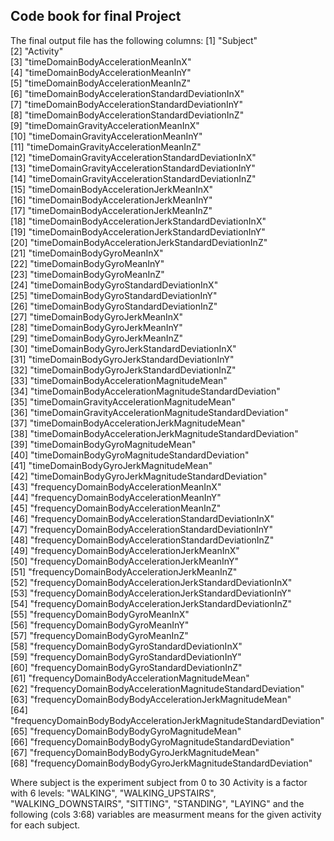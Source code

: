 ## Code book for final  Project

The final output file has the following columns:
 [1] "Subject"                                                          
 [2] "Activity"                                                         
 [3] "timeDomainBodyAccelerationMeanInX"                                
 [4] "timeDomainBodyAccelerationMeanInY"                                
 [5] "timeDomainBodyAccelerationMeanInZ"                                
 [6] "timeDomainBodyAccelerationStandardDeviationInX"                   
 [7] "timeDomainBodyAccelerationStandardDeviationInY"                   
 [8] "timeDomainBodyAccelerationStandardDeviationInZ"                   
 [9] "timeDomainGravityAccelerationMeanInX"                             
[10] "timeDomainGravityAccelerationMeanInY"                             
[11] "timeDomainGravityAccelerationMeanInZ"                             
[12] "timeDomainGravityAccelerationStandardDeviationInX"                
[13] "timeDomainGravityAccelerationStandardDeviationInY"                
[14] "timeDomainGravityAccelerationStandardDeviationInZ"                
[15] "timeDomainBodyAccelerationJerkMeanInX"                            
[16] "timeDomainBodyAccelerationJerkMeanInY"                            
[17] "timeDomainBodyAccelerationJerkMeanInZ"                            
[18] "timeDomainBodyAccelerationJerkStandardDeviationInX"               
[19] "timeDomainBodyAccelerationJerkStandardDeviationInY"               
[20] "timeDomainBodyAccelerationJerkStandardDeviationInZ"               
[21] "timeDomainBodyGyroMeanInX"                                        
[22] "timeDomainBodyGyroMeanInY"                                        
[23] "timeDomainBodyGyroMeanInZ"                                        
[24] "timeDomainBodyGyroStandardDeviationInX"                           
[25] "timeDomainBodyGyroStandardDeviationInY"                           
[26] "timeDomainBodyGyroStandardDeviationInZ"                           
[27] "timeDomainBodyGyroJerkMeanInX"                                    
[28] "timeDomainBodyGyroJerkMeanInY"                                    
[29] "timeDomainBodyGyroJerkMeanInZ"                                    
[30] "timeDomainBodyGyroJerkStandardDeviationInX"                       
[31] "timeDomainBodyGyroJerkStandardDeviationInY"                       
[32] "timeDomainBodyGyroJerkStandardDeviationInZ"                       
[33] "timeDomainBodyAccelerationMagnitudeMean"                          
[34] "timeDomainBodyAccelerationMagnitudeStandardDeviation"             
[35] "timeDomainGravityAccelerationMagnitudeMean"                       
[36] "timeDomainGravityAccelerationMagnitudeStandardDeviation"          
[37] "timeDomainBodyAccelerationJerkMagnitudeMean"                      
[38] "timeDomainBodyAccelerationJerkMagnitudeStandardDeviation"         
[39] "timeDomainBodyGyroMagnitudeMean"                                  
[40] "timeDomainBodyGyroMagnitudeStandardDeviation"                     
[41] "timeDomainBodyGyroJerkMagnitudeMean"                              
[42] "timeDomainBodyGyroJerkMagnitudeStandardDeviation"                 
[43] "frequencyDomainBodyAccelerationMeanInX"                           
[44] "frequencyDomainBodyAccelerationMeanInY"                           
[45] "frequencyDomainBodyAccelerationMeanInZ"                           
[46] "frequencyDomainBodyAccelerationStandardDeviationInX"              
[47] "frequencyDomainBodyAccelerationStandardDeviationInY"              
[48] "frequencyDomainBodyAccelerationStandardDeviationInZ"              
[49] "frequencyDomainBodyAccelerationJerkMeanInX"                       
[50] "frequencyDomainBodyAccelerationJerkMeanInY"                       
[51] "frequencyDomainBodyAccelerationJerkMeanInZ"                       
[52] "frequencyDomainBodyAccelerationJerkStandardDeviationInX"          
[53] "frequencyDomainBodyAccelerationJerkStandardDeviationInY"          
[54] "frequencyDomainBodyAccelerationJerkStandardDeviationInZ"          
[55] "frequencyDomainBodyGyroMeanInX"                                   
[56] "frequencyDomainBodyGyroMeanInY"                                   
[57] "frequencyDomainBodyGyroMeanInZ"                                   
[58] "frequencyDomainBodyGyroStandardDeviationInX"                      
[59] "frequencyDomainBodyGyroStandardDeviationInY"                      
[60] "frequencyDomainBodyGyroStandardDeviationInZ"                      
[61] "frequencyDomainBodyAccelerationMagnitudeMean"                     
[62] "frequencyDomainBodyAccelerationMagnitudeStandardDeviation"        
[63] "frequencyDomainBodyBodyAccelerationJerkMagnitudeMean"             
[64] "frequencyDomainBodyBodyAccelerationJerkMagnitudeStandardDeviation"
[65] "frequencyDomainBodyBodyGyroMagnitudeMean"                         
[66] "frequencyDomainBodyBodyGyroMagnitudeStandardDeviation"            
[67] "frequencyDomainBodyBodyGyroJerkMagnitudeMean"                     
[68] "frequencyDomainBodyBodyGyroJerkMagnitudeStandardDeviation"

Where subject is the experiment subject from 0 to 30
Activity is a factor with 6 levels:
"WALKING", "WALKING_UPSTAIRS", "WALKING_DOWNSTAIRS", "SITTING", "STANDING", "LAYING" 
and the following (cols 3:68) variables are measurment means for the given activity for each subject.
